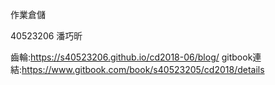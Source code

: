 作業倉儲

40523206 潘巧昕

齒輪:https://s40523206.github.io/cd2018-06/blog/
gitbook連結:https://www.gitbook.com/book/s40523205/cd2018/details
